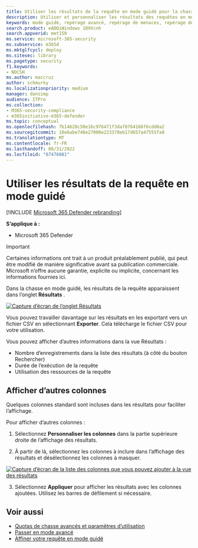 ```yaml
---
title: Utiliser les résultats de la requête en mode guidé pour la chasse dans Microsoft 365 Defender
description: Utiliser et personnaliser les résultats des requêtes en mode guidé pour la chasse avancée dans Microsoft 365 Defender
keywords: mode guidé, repérage avancé, repérage de menaces, repérage de cybermenaces, Microsoft 365 Defender, microsoft 365, m365, recherche, requête, télémétrie, détections personnalisées, schéma, kusto
search.product: eADQiWindows 10XVcnh
search.appverid: met150
ms.service: microsoft-365-security
ms.subservice: m365d
ms.mktglfcycl: deploy
ms.sitesec: library
ms.pagetype: security
f1.keywords:
- NOCSH
ms.author: maccruz
author: schmurky
ms.localizationpriority: medium
manager: dansimp
audience: ITPro
ms.collection:
- M365-security-compliance
- m365initiative-m365-defender
ms.topic: conceptual
ms.openlocfilehash: 7b14628c50e16c976471f3daf8764166f6cdd0a2
ms.sourcegitcommit: 10e6abe740e27000e223378eb17d657a47555fa8
ms.translationtype: MT
ms.contentlocale: fr-FR
ms.lasthandoff: 08/31/2022
ms.locfileid: "67476081"
---
```

# <a name="work-with-query-results-in-guided-mode"></a>Utiliser les résultats de la requête en mode guidé
[!INCLUDE [Microsoft 365 Defender rebranding](../includes/microsoft-defender.md)]


**S’applique à :**
- Microsoft 365 Defender

> [!IMPORTANT]
> Certaines informations ont trait à un produit préalablement publié, qui peut être modifié de manière significative avant sa publication commerciale. Microsoft n’offre aucune garantie, explicite ou implicite, concernant les informations fournies ici.

Dans la chasse en mode guidé, les résultats de la requête apparaissent dans l’onglet **Résultats** . 

[![Capture d’écran de l’onglet](../../media/guided-hunting/results-view.png) Résultats ](../../media/guided-hunting/results-view.png#lightbox)

Vous pouvez travailler davantage sur les résultats en les exportant vers un fichier CSV en sélectionnant **Exporter**. Cela télécharge le fichier CSV pour votre utilisation.

Vous pouvez afficher d’autres informations dans la vue Résultats :
- Nombre d’enregistrements dans la liste des résultats (à côté du bouton Rechercher)
- Durée de l’exécution de la requête
- Utilisation des ressources de la requête

## <a name="view-more-columns"></a>Afficher d’autres colonnes

Quelques colonnes standard sont incluses dans les résultats pour faciliter l’affichage. 

Pour afficher d’autres colonnes :
1. Sélectionnez **Personnaliser les colonnes** dans la partie supérieure droite de l’affichage des résultats.
 

2. À partir de là, sélectionnez les colonnes à inclure dans l’affichage des résultats et désélectionnez les colonnes à masquer. 


[![Capture d’écran de la liste des colonnes que vous pouvez ajouter à la vue](../../media/guided-hunting/results-view-customize-columns.png) des résultats ](../../media/guided-hunting/results-view-customize-columns-tb.png#lightbox)

3. Sélectionnez **Appliquer** pour afficher les résultats avec les colonnes ajoutées. Utilisez les barres de défilement si nécessaire.


## <a name="see-also"></a>Voir aussi
- [Quotas de chasse avancés et paramètres d’utilisation](advanced-hunting-limits.md)
- [Passer en mode avancé](advanced-hunting-query-builder-details.md#switch-to-advanced-mode-after-building-a-query)
- [Affiner votre requête en mode guidé](advanced-hunting-query-builder-details.md)